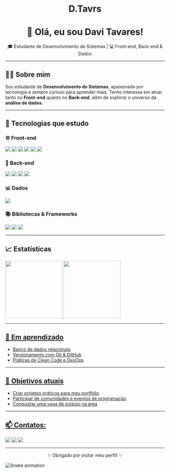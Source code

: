 <h1 align="center"> D.Tavrs</h1>
<h1 align="center">👋 Olá, eu sou Davi Tavares!</h1>

<p align="center">🎓 Estudante de Desenvolvimento de Sistemas | 💻 Front-end, Back-end & Dados</p>

---

## 🧑‍💻 Sobre mim

Sou estudante de **Desenvolvimento de Sistemas**, apaixonado por tecnologia e sempre curioso para aprender mais. Tenho interesse em atuar tanto no **Front-end** quanto no **Back-end**, além de explorar o universo da **análise de dados**.

---

## 🚀 Tecnologias que estudo

### ⚙️ Front-end
<div>
  <img src="https://img.shields.io/badge/HTML5-E34F26?style=for-the-badge&logo=html5&logoColor=white" />
  <img src="https://img.shields.io/badge/CSS3-1572B6?style=for-the-badge&logo=css3&logoColor=white" />
  <img src="https://img.shields.io/badge/JavaScript-F7DF1E?style=for-the-badge&logo=javascript&logoColor=black" />
  <img src="https://img.shields.io/badge/React-61DAFB?style=for-the-badge&logo=react&logoColor=black" />
  <img src="https://img.shields.io/badge/PHP-777BB4?style=for-the-badge&logo=php&logoColor=white" />
  <img src="https://img.shields.io/badge/TypeScript-3178C6?style=for-the-badge&logo=typescript&logoColor=white" />
</div>

### 🔧 Back-end
<div>
  <img src="https://img.shields.io/badge/Node.js-339933?style=for-the-badge&logo=nodedotjs&logoColor=white" />
  <img src="https://img.shields.io/badge/Java-007396?style=for-the-badge&logo=java&logoColor=white" />
  <img src="https://img.shields.io/badge/Python-3776AB?style=for-the-badge&logo=python&logoColor=white" />
   <img src="https://img.shields.io/badge/Go-00ADD8?style=for-the-badge&logo=go&logoColor=white" />
</div>

### 📊 Dados
<div>
  <img src="https://img.shields.io/badge/SQL-336791?style=for-the-badge&logo=postgresql&logoColor=white" />
</div>

### 📚 Bibliotecas & Frameworks

<div>
  <img src="https://img.shields.io/badge/Laravel-FF2D20?style=for-the-badge&logo=laravel&logoColor=white" />
  <img src="https://img.shields.io/badge/Vue.js-4FC08D?style=for-the-badge&logo=vue.js&logoColor=white" />
  <img src="https://img.shields.io/badge/Expo-000020?style=for-the-badge&logo=expo&logoColor=white" />
</div>

---

## 📈 Estatísticas
<div>
<a href="https://github.com/bessa2121">
<img loading="lazy" height="180em" src="https://github-readme-stats.vercel.app/api/top-langs/?username=bessa2121&layout=compact&langs_count=7&theme=dracula"/>
<img loading="lazy" height="180em" src="https://github-readme-stats.vercel.app/api?username=bessa2121&show_icons=true&theme=dracula&include_all_commits=true&count_private=true"/>
</div>
  
---

## 🌱 Em aprendizado
- Banco de dados relacionais
- Versionamento com Git & GitHub
- Práticas de Clean Code e DevOps

---

## 📌 Objetivos atuais
- Criar projetos práticos para meu portfólio
- Participar de comunidades e eventos de programação
- Conquistar uma vaga de estágio na área

---

## 📫 Contatos:

<div>
<a href="https://instagram.com/d.tavrs" target="_blank"><img loading="lazy" src="https://img.shields.io/badge/-Instagram-%23E4405F?style=for-the-badge&logo=instagram&logoColor=white"></a>
<a href="mailto:contato@dxrktavares3@gmail.com"><img loading="lazy" src="https://img.shields.io/badge/Gmail-D14836?style=for-the-badge&logo=gmail&logoColor=white"></a>
<a href="https://www.linkedin.com/in/seu-usuario-linkedin-aqui" target="_blank"><img loading="lazy" src="https://img.shields.io/badge/-LinkedIn-%230077B5?style=for-the-badge&logo=linkedin&logoColor=white"></a>   
</div>

---

<p align="center">✨ Obrigado por visitar meu perfil! ✨</p>



![Snake animation](https://github.com/bessa2121/bessa2121/blob/output/github-contribution-grid-snake.svg)
